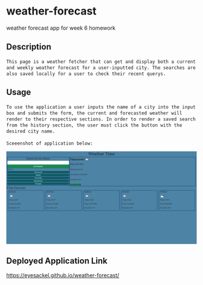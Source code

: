 # weather-forecast
weather forecast app for week 6 homework
## Description
    This page is a weather fetcher that can get and display both a current and weekly weather forecast for a user-inputted city. The searches are also saved locally for a user to check their recent querys.

## Usage
    To use the application a user inputs the name of a city into the input box and submits the form, the current and forecasted weather will render to their respective sections. In order to render a saved search from the history section, the user must click the button with the desired city name.

    Sceeenshot of application below:

![screenshot](./docs/style/images/screenshot.PNG)

## Deployed Application Link
https://eyesackel.github.io/weather-forecast/